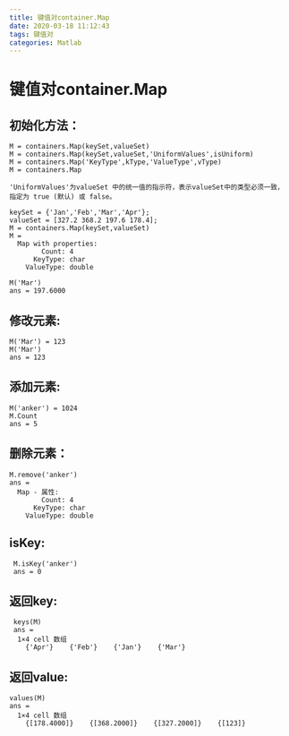 ```yaml
---
title: 键值对container.Map
date: 2020-03-18 11:12:43
tags: 键值对
categories: Matlab
---
```


# 键值对container.Map

## 初始化方法：

```
M = containers.Map(keySet,valueSet)
M = containers.Map(keySet,valueSet,'UniformValues',isUniform)
M = containers.Map('KeyType',kType,'ValueType',vType)
M = containers.Map

'UniformValues'为valueSet 中的统一值的指示符，表示valueSet中的类型必须一致，
指定为 true (默认) 或 false。
```
```
keySet = {'Jan','Feb','Mar','Apr'};
valueSet = [327.2 368.2 197.6 178.4];
M = containers.Map(keySet,valueSet)
M = 
  Map with properties:
        Count: 4
      KeyType: char
    ValueType: double

M('Mar')
ans = 197.6000
```
## 修改元素:
```
M('Mar') = 123
M('Mar')
ans = 123
```
## 添加元素:
```
M('anker') = 1024
M.Count
ans = 5
```
## 删除元素：
```
M.remove('anker') 
ans = 
  Map - 属性:
        Count: 4
      KeyType: char
    ValueType: double
```
## isKey:

```
 M.isKey('anker')
 ans = 0
```
## 返回key:
```
 keys(M)
 ans =
  1×4 cell 数组
    {'Apr'}    {'Feb'}    {'Jan'}    {'Mar'}  
```
## 返回value:
```
values(M)
ans =
  1×4 cell 数组
    {[178.4000]}    {[368.2000]}    {[327.2000]}    {[123]} 
```
